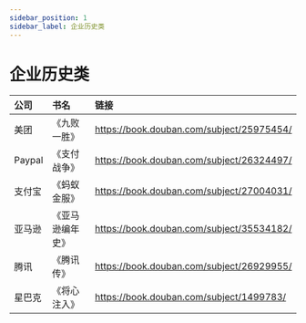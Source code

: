 ```yaml
---
sidebar_position: 1
sidebar_label: 企业历史类
---
```


# 企业历史类

| 公司 | 书名 | 链接 |
| :--- | :--- | :--- |
| 美团 | 《九败一胜》 | https://book.douban.com/subject/25975454/ |
| Paypal | 《支付战争》 | https://book.douban.com/subject/26324497/ |
| 支付宝 | 《蚂蚁金服》 | https://book.douban.com/subject/27004031/ |
| 亚马逊 | 《亚马逊编年史》 | https://book.douban.com/subject/35534182/ |
| 腾讯 | 《腾讯传》 | https://book.douban.com/subject/26929955/ |
| 星巴克 | 《将心注入》 | https://book.douban.com/subject/1499783/ |
